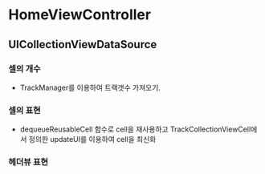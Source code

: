 # HomeViewController
## UICollectionViewDataSource
### 셀의 개수
- TrackManager를 이용하여 트랙갯수 가져오기.
### 셀의 표현
- dequeueReusableCell 함수로 cell을 재사용하고 TrackCollectionViewCell에서 정의한 updateUI를 이용하여 cell을 최신화
### 헤더뷰 표현

